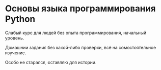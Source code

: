 # Основы языка программирования Python

Слабый курс для людей без опыта программирования, начальный уровень.

Домашнии задания без какой-либо проверки, всё на сомостоятельное изучение.

Особо не старался, оставляю для истории.
